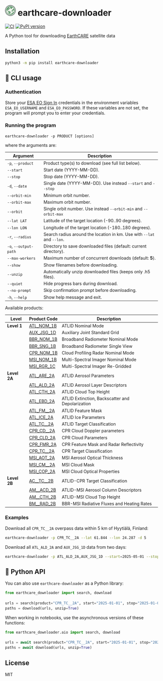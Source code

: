 # <img src="logo.png" width="35px"> earthcare-downloader

[![CI](https://github.com/actris-cloudnet/earthcare-downloader/actions/workflows/test.yml/badge.svg)](https://github.com/actris-cloudnet/earthcare-downloader/actions/workflows/test.yml)
[![PyPI version](https://badge.fury.io/py/earthcare-downloader.svg)](https://badge.fury.io/py/earthcare-downloader)

A Python tool for downloading [EarthCARE](https://earth.esa.int/eogateway/missions/earthcare) satellite data

## Installation

```bash
python3 -m pip install earthcare-downloader
```

## :penguin: CLI usage

### Authentication

Store your [ESA EO Sign In](https://eoiam-idp.eo.esa.int/) credentials in the environment variables `ESA_EO_USERNAME` and `ESA_EO_PASSWORD`.
If these variables are not set, the program will prompt you to enter your credentials.

### Running the program

```
earthcare-downloader -p PRODUCT [options]
```

where the arguments are:

| Argument              | Description                                                            |
| --------------------- | ---------------------------------------------------------------------- |
| `-p`, `--product`     | Product type(s) to download (see full list below).                     |
| `--start`             | Start date (YYYY-MM-DD).                                               |
| `--stop`              | Stop date (YYYY-MM-DD).                                                |
| `-d`, `--date`        | Single date (YYYY-MM-DD). Use instead `--start` and `--stop`           |
| `--orbit-min`         | Minimum orbit number.                                                  |
| `--orbit-max`         | Maximum orbit number.                                                  |
| `--orbit`             | Single orbit number. Use instead `--orbit-min` and `--orbit-max`       |
| `--lat LAT`           | Latitude of the target location (-90..90 degrees).                     |
| `--lon LON`           | Longitude of the target location (-180..180 degrees).                  |
| `-r`, `--radius`      | Search radius around the location in km. Use with `--lat` and `--lon`. |
| `-o`, `--output-path` | Directory to save downloaded files (default: current directory).       |
| `--max-workers`       | Maximum number of concurrent downloads (default: **5**).               |
| `--show`              | Show filenames before downloading.                                     |
| `--unzip`             | Automatically unzip downloaded files (keeps only .h5 files).           |
| `--quiet`             | Hide progress bars during download.                                    |
| `--no-prompt`         | Skip confirmation prompt before downloading.                           |
| `-h`, `--help`        | Show help message and exit.                                            |

Available products:

| Level        | Product Code                                                                   | Description                                      |
| ------------ | ------------------------------------------------------------------------------ | ------------------------------------------------ |
| **Level 1**  | [ATL_NOM_1B](https://earthcarehandbook.earth.esa.int/catalogue/atl_nom_1b)     | ATLID Nominal Mode                               |
|              | [AUX_JSG_1D](https://earthcarehandbook.earth.esa.int/catalogue/aux_jsg_1d)     | Auxiliary Joint Standard Grid                    |
|              | [BBR_NOM_1B](https://earthcarehandbook.earth.esa.int/catalogue/bbr_nom_1b)     | Broadband Radiometer Nominal Mode                |
|              | [BBR_SNG_1B](https://earthcarehandbook.earth.esa.int/catalogue/bbr_sng_1b)     | Broadband Radiometer Single View                 |
|              | [CPR_NOM_1B](https://earthcarehandbook.earth.esa.int/catalogue/cpr_nom_1b)     | Cloud Profiling Radar Nominal Mode               |
|              | [MSI_NOM_1B](https://earthcarehandbook.earth.esa.int/catalogue/msi_nom_1b)     | Multi-Spectral Imager Nominal Mode               |
|              | [MSI_RGR_1C](https://earthcarehandbook.earth.esa.int/catalogue/msi_rgr_1c)     | Multi-Spectral Imager Re-Gridded                 |
| **Level 2A** | [ATL_ARE_2A](https://earthcarehandbook.earth.esa.int/catalogue/atl_aer_2a)     | ATLID Aerosol Parameters                         |
|              | [ATL_ALD_2A](https://earthcarehandbook.earth.esa.int/catalogue/atl_ald_2a)     | ATLID Aerosol Layer Descriptors                  |
|              | [ATL_CTH_2A](https://earthcarehandbook.earth.esa.int/catalogue/am__cth_2b)     | ATLID Cloud Top Height                           |
|              | [ATL_EBD_2A](https://earthcarehandbook.earth.esa.int/catalogue/atl_ebd_2a)     | ATLID Extinction, Backscatter and Depolarization |
|              | [ATL_FM\_\_2A](https://earthcarehandbook.earth.esa.int/catalogue/atl_fm__2a)   | ATLID Feature Mask                               |
|              | [ATL_ICE_2A](https://earthcarehandbook.earth.esa.int/catalogue/atl_ice_2a)     | ATLID Ice Parameters                             |
|              | [ATL_TC\_\_2A](https://earthcarehandbook.earth.esa.int/catalogue/ac__tc__2b)   | ATLID Target Classification                      |
|              | [CPR_CD\_\_2A](https://earthcarehandbook.earth.esa.int/catalogue/cpr_cd__2a)   | CPR Cloud Doppler parameters                     |
|              | [CPR_CLD_2A](https://earthcarehandbook.earth.esa.int/catalogue/cpr_cld_2a)     | CPR Cloud Parameters                             |
|              | [CPR_FMR_2A](https://earthcarehandbook.earth.esa.int/catalogue/cpr_fmr_2a)     | CPR Feature Mask and Radar Reflectivity          |
|              | [CPR_TC\_\_2A](https://earthcarehandbook.earth.esa.int/catalogue/cpr_tc__2a)   | CPR Target Classification                        |
|              | [MSI_AOT_2A](https://earthcarehandbook.earth.esa.int/catalogue/msi_aot_2a)     | MSI Aerosol Optical Thickness                    |
|              | [MSI_CM\_\_2A](https://earthcarehandbook.earth.esa.int/catalogue/msi_cm__2a)   | MSI Cloud Mask                                   |
|              | [MSI_COP_2A](https://earthcarehandbook.earth.esa.int/catalogue/msi_cop_2a)     | MSI Cloud Optical Properties                     |
| **Level 2B** | [AC\_\_TC\_\_2B](https://earthcarehandbook.earth.esa.int/catalogue/ac__tc__2b) | ATLID-CPR Target Classification                  |
|              | [AM\_\_ACD_2B](https://earthcarehandbook.earth.esa.int/catalogue/am__acd_2b)   | ATLID-MSI Aerosol Column Descriptors             |
|              | [AM\_\_CTH_2B](https://earthcarehandbook.earth.esa.int/catalogue/am__cth_2b)   | ATLID-MSI Cloud Top Height                       |
|              | [BM\_\_RAD_2B](https://earthcarehandbook.earth.esa.int/catalogue/bm__rad_2b)   | BBR-MSI Radiative Fluxes and Heating Rates       |

### Examples

Download all `CPR_TC__2A` overpass data within 5 km of Hyytiälä, Finland:

```bash
earthcare-downloader -p CPR_TC__2A --lat 61.844 --lon 24.287 -d 5
```

Download all `ATL_ALD_2A` and `AUX_JSG_1D` data from two days:

```bash
earthcare-downloader -p ATL_ALD_2A,AUX_JSG_1D --start=2025-05-01 --stop=2025-05-02
```

## :snake: Python API

You can also use `earthcare-downloader` as a Python library:

```python
from earthcare_downloader import search, download

urls = search(product="CPR_TC__2A", start="2025-01-01", stop="2025-01-02")
paths = download(urls, unzip=True)
```

When working in notebooks, use the asynchronous versions of these functions:

```python
from earthcare_downloader.aio import search, download

urls = await search(product="CPR_TC__2A", start="2025-01-01", stop="2025-01-02")
paths = await download(urls, unzip=True)
```

## License

MIT

